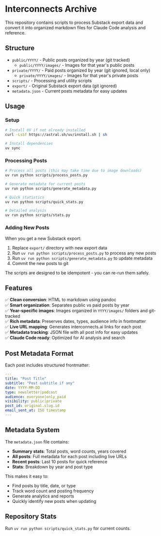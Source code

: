 # Interconnects Archive

This repository contains scripts to process Substack export data and convert it into organized markdown files for Claude Code analysis and reference.

## Structure

- `public/YYYY/` - Public posts organized by year (git tracked)
  - `public/YYYY/images/` - Images for that year's public posts
- `private/YYYY/` - Paid posts organized by year (git ignored, local only)  
  - `private/YYYY/images/` - Images for that year's private posts
- `scripts/` - Processing and utility scripts
- `export/` - Original Substack export data (git ignored)
- `metadata.json` - Current posts metadata for easy updates

## Usage

### Setup
```bash
# Install UV if not already installed
curl -LsSf https://astral.sh/uv/install.sh | sh

# Install dependencies
uv sync
```

### Processing Posts
```bash
# Process all posts (this may take time due to image downloads)
uv run python scripts/process_posts.py

# Generate metadata for current posts
uv run python scripts/generate_metadata.py

# Quick statistics 
uv run python scripts/quick_stats.py

# Detailed analysis
uv run python scripts/stats.py
```

### Adding New Posts
When you get a new Substack export:

1. Replace `export/` directory with new export data
2. Run `uv run python scripts/process_posts.py` to process any new posts
3. Run `uv run python scripts/generate_metadata.py` to update metadata
4. Commit the new posts to git

The scripts are designed to be idempotent - you can re-run them safely.

## Features

✅ **Clean conversion**: HTML to markdown using pandoc  
✅ **Smart organization**: Separates public vs paid posts by year  
✅ **Year-specific images**: Images organized in `YYYY/images/` folders and git-tracked  
✅ **Rich metadata**: Preserves dates, types, audience info in frontmatter  
✅ **Live URL mapping**: Generates interconnects.ai links for each post  
✅ **Metadata tracking**: JSON file with all post info for easy updates  
✅ **Claude Code ready**: Optimized for AI analysis and search

## Post Metadata Format

Each post includes structured frontmatter:
```yaml
---
title: "Post Title"
subtitle: "Post subtitle if any"
date: YYYY-MM-DD
type: newsletter|podcast
audience: everyone|only_paid
visibility: public|private
post_id: original.slug.id
email_sent_at: ISO timestamp
---
```

## Metadata System

The `metadata.json` file contains:
- **Summary stats**: Total posts, word counts, years covered
- **All posts**: Full metadata for each post including live URLs
- **Recent posts**: Last 10 posts for quick reference
- **Stats**: Breakdown by year and post type

This makes it easy to:
- Find posts by title, date, or type
- Track word count and posting frequency
- Generate analytics and reports
- Quickly identify new posts when updating

## Repository Stats

Run `uv run python scripts/quick_stats.py` for current counts.